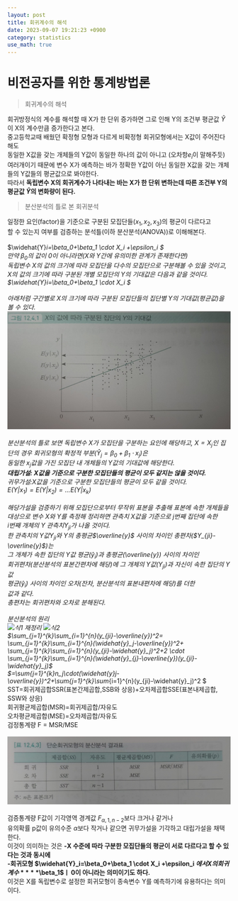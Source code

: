 ```yaml
---
layout: post
title: 회귀계수의 해석  
date: 2023-09-07 19:21:23 +0900
category: statistics 
use_math: true
---
```

# 비전공자를 위한 통계방법론    
> 회귀계수의 해석    

회귀방정식의 계수를 해석할 때 X가 한 단위 증가하면 그로 인해 Y의 조건부 평균값 $\widehat{Y}$이 X의 계수만큼 증가한다고 본다.  
중고등학교때 배웠던 확정형 모형과 다르게 비확정형 회귀모형에서는 X값이 주어진다해도  
동일한 X값을 갖는 개체들의 Y값이 동일한 하나의 값이 아니고 (오차항$e_i$이 말해주듯)  
여러개이기 때문에 변수 X가 예측하는 바가 정확한 Y값이 아닌 동일한 X값을 갖는 개체들의 Y값들의 평균값으로 봐야한다.    
따라서 **독립변수 X의 회귀계수가 나타내는 바는 X가 한 단위 변하는데 따른 조건부 Y의**  
**평균값 $\widehat{Y}$의 변화량이 된다.**  
  
> 분산분석의 틀로 본 회귀분석  

일정한 요인(factor)을 기준으로 구분된 모집단들($x_1, x_2, x_3$)의 평균이 다르다고  
할 수 있는지 여부를 검증하는 분석틀(이하 분산분석(ANOVA))로 이해해본다.
<br>  
$\widehat{Y}_i=\beta_0+\beta_1 \cdot X_i +\epsilon_i $  
만약 $\beta_0$의 값이 0이 아니라면(X와 Y간에 유의미한 관계가 존재한다면)  
독립변수 X의 값의 크기에 따라 모집단을 다수의 모집단으로 구분해볼 수 있을 것이고,  
X의 값의 크기에 따라 구분된 개별 모집단의 Y의 기대값은 다음과 같을 것이다.  
$\widehat{Y}_i=\beta_0+\beta_1 \cdot X_i $
<br>  
아래처럼 구간별로 X의 크기에 따라 구분된 모집단들의 집단별 Y의 기대값(평균값)을  
볼 수 있다.  
![이미지1](https://github.com/shina1221/shina1221.github.io/blob/main/_posts/%EB%8F%84%EC%84%9C/%EB%B9%84%EC%A0%84%EA%B3%B5%EC%9E%90%EB%A5%BC%20%EC%9C%84%ED%95%9C%20%ED%86%B5%EA%B3%84%EB%B0%A9%EB%B2%95%EB%A1%A0/img/x%EC%9D%98%20%EA%B0%92%EC%97%90%20%EB%94%B0%EB%9D%BC%20%EA%B5%AC%EB%B6%84%EB%90%9C%20%EC%A7%91%EB%8B%A8%EC%9D%98%20y%EC%9D%98%20%EA%B8%B0%EB%8C%80%EA%B0%92.jpg)
<br>  
분산분석의 틀로 보면 독립변수 X가 모집단을 구분하는 요인에 해당하고, $X=X_j$인 집단의 경우 회귀모형의 확정적 부분($\widehat{Y}_j = \beta_0 +\beta_1 \cdot x_j$)은  
동일한 $x_j$값을 가진 모집단 내 개체들의 Y값의 기대값에 해당한다.  
**대립가설: X값을 기준으로 구분한 모집단들의 평균이 모두 같지는 않을 것이다.**  
귀무가설:X값을 기준으로 구분한 모집단들의 평균이 모두 같을 것이다.  
$E(Y|x_1)= E(Y|x_2)=... E(Y|x_k)$
<br>  
해당가설을 검증하기 위해 모집단으로부터 무작위 표본을 추출해 표본에 속한 개체들을  
대상으로 변수 X와 Y를 측정해 정리하면 관측치 X값을 기준으로 j번째 집단에 속한  
i번째 개체의 Y 관측치$Y_{ji}$가 나올 것이다.  
한 관측치의 Y값$Y_{ji}$와 Y의 총평균$\overline{y}$ 사이의 차이인 총편차($Y_{ji}-\overline{y}$)는  
그 개체가 속한 집단의 Y값 평균($\widehat{y}_i$)과 총평균(\overline{y}) 사이의 차이인  
회귀편차(분산분석의 표본간편차에 해당)에 그 개체의 Y값($Y_{ji}$)과 자신이 속한 집단의 Y값  
평균($\widehat{y}_i$) 사이의 차이인 오차(잔차, 분산분석의 표본내편차에 해당)를 더한  
값과 같다.  
총편차는 회귀편차와 오차로 분해된다.
<br>  
분산분석의 원리  
![식1](https://latex.codecogs.com/svg.image?y_{ji}-\overline{y}=(\widehat{y}_i-\overline{y})&plus;(y_{ji}-\widehat{y}_j))  
재정리  
![식2](https://latex.codecogs.com/svg.image?\sum_{j=1}^{k}\sum_{i=1}^{n}(y_{ji}-\overline{y})^2\\=\sum_{j=1}^{k}\sum_{i=1}^{n}(\widehat{y}_j-\overline{y})^2&plus;\sum_{j=1}^{k}\sum_{i=1}^{n}(y_{ji}-\widehat{y}_j)^2&plus;2\cdot\sum_{j=1}^{k}\sum_{i=1}^{n}(\widehat{y}_{j}-\overline{y})(y_{ji}-\widehat{y}_j)\\=\sum_{j=1}^{k}n_j\cdot(\widehat{y}_j-\overline{y})^2&plus;\sum_{j=1}^{k}\sum_{i=1}^{n}(y_{ji}-\widehat{y}_j)^2&space;)  
$\sum_{j=1}^{k}\sum_{i=1}^{n}(y_{ji}-\overline{y})^2=
\sum_{j=1}^{k}\sum_{i=1}^{n}(\widehat{y}_j-\overline{y})^2+
\sum_{j=1}^{k}\sum_{i=1}^{n}(y_{ji}-\widehat{y}_j)^2+2 \cdot \sum_{j=1}^{k}\sum_{i=1}^{n}(\widehat{y}_{j}-\overline{y})(y_{ji}-\widehat{y}_j)$    
$=\sum_{j=1}^{k}n_j\cdot(\widehat{y}_j-\overline{y})^2+\sum_{j=1}^{k}\sum_{i=1}^{n}(y_{ji}-\widehat{y}_j)^2 $  
SST=회귀제곱합SSR(표본간제곱합,SSB와 상응)+오차제곱합SSE(표본내제곱합, SSW와 상응)  
회귀평균제곱합(MSR)=회귀제곱합/자유도  
오차평균제곱합(MSE)=오차제곱합/자유도  
검정통계량 F = MSR/MSE
<br>  
![단순회귀모형의 분산분석 결과표](https://github.com/shina1221/shina1221.github.io/blob/main/_posts/%EB%8F%84%EC%84%9C/%EB%B9%84%EC%A0%84%EA%B3%B5%EC%9E%90%EB%A5%BC%20%EC%9C%84%ED%95%9C%20%ED%86%B5%EA%B3%84%EB%B0%A9%EB%B2%95%EB%A1%A0/img/%EB%8B%A8%EC%88%9C%ED%9A%8C%EA%B7%80%EB%AA%A8%ED%98%95%EC%9D%98%20%EB%B6%84%EC%82%B0%EB%B6%84%EC%84%9D%20%EA%B2%B0%EA%B3%BC%ED%91%9C.jpg)
<br>  
검증통계량 F값이 기각영역 경계값 $F_{\alpha,1,n-2}$보다 크거나 같거나  
유의확률 p값이 유의수준 $\alpha$보다 작거나 같으면 귀무가설을 기각하고 대립가설을 채택한다.  
이것이 의미하는 것은 
**-X 수준에 따라 구분한 모집단들의 평균이 서로 다르다고 할 수 있다는 것과 동시에**  
**-회귀모형 $\widehat{Y}_i=\beta_0+\beta_1 \cdot X_i +\epsilon_i $에서 X의 회귀계수**  
**$\beta_1$ㅣ 0이 아니라는 의미이기도 하다.**  
이것은 X를 독립변수로 설정한 회귀모형이 종속변수 Y를 예측하기에 유용하다는 의미이다.  


